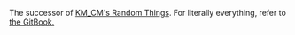 The successor of [KM_CM's Random Things](https://github.com/KM-CM/GarrysMod-KM_CMs_Random_Things). For literally everything, refer to [the GitBook.](https://km-cm.gitbook.io/km_cms-addon)
